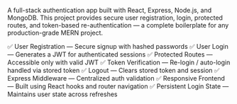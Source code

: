 A full-stack authentication app built with React, Express, Node.js, and MongoDB.
This project provides secure user registration, login, protected routes, and token-based re-authentication — a complete boilerplate for any production-grade MERN project.


✅ User Registration — Secure signup with hashed passwords
✅ User Login — Generates a JWT for authenticated sessions
✅ Protected Routes — Accessible only with valid JWT
✅ Token Verification — Re-login / auto-login handled via stored token
✅ Logout — Clears stored token and session
✅ Express Middleware — Centralized auth validation
✅ Responsive Frontend — Built using React hooks and router navigation
✅ Persistent Login State — Maintains user state across refreshes
